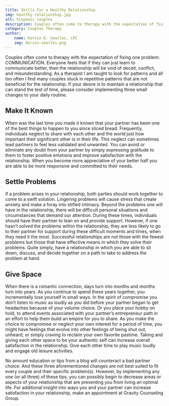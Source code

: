 ```yaml
---
title: Skills For a Healthy Relationship
img: healthy-relationship.jpg
alt: hispanic couples
description: Couples often come to therapy with the expectation of fixing one problem:\ COMMUNICATION. Everyone feels that if they can just learn to communicate better, then the relationship will be void of deceit, conflict, and misunderstanding. As a therapist I am taught to look for patterns and all too often I find many couples stuck in repetitive patterns that are not beneficial for the relationship.
category: Couples Therapy
author:
    name: Kervin K. Searles, LPC
    img: kervin-searles.png
---
```


Couples often come to therapy with the expectation of fixing one problem: COMMUNICATION. Everyone feels that if they can just learn to communicate better, then the relationship will be void of deceit, conflict, and misunderstanding. As a therapist I am taught to look for patterns and all too often I find many couples stuck in repetitive patterns that are not beneficial for the relationship. If your desire is to maintain a relationship that can stand the test of time, please consider implementing three small changes to your daily routine. 

<h2 class="heading-secondary ">Make It Known</h2>

When was the last time you made it known that your partner has been one of the best things to happen to you since sliced bread. Frequently, individuals neglect to share with each other and the world just how important their significant other is in their life. This neglect can sometimes lead partners to feel less validated and unwanted. You can avoid or eliminate any doubt from your partner by simply expressing gratitude to them to foster positive emotions and improve satisfaction with the relationship. When you become more appreciative of your better half you are able to be more responsive and committed to their needs. 

<h2 class="heading-secondary ">Settle Problems</h2>

If a problem arises in your relationship, both parties should work together to come to a swift solution. Lingering problems will cause stress that create anxiety and make a foray into stifled intimacy. Beyond the problems one will have in the relationship, there will be difficult personal situations and circumstances that demand our attention. During these times, individuals should have their partner to lean on and provide support. However, if one hasn’t solved the problems within the relationship, they are less likely to go to their partner for support during these difficult moments and times, when they need it the most. Successful relationships are not those with the fewest problems but those that have effective means in which they solve their problems. Quite simply, have a relationship in which you are able to sit down, discuss, and decide together on a path to take to address the problem at hand. 

<h2 class="heading-secondary ">Give Space</h2>

When there is a romantic connection, days turn into months and months turn into years. As you continue to spend these years together, you incrementally lose yourself in small ways. In the spirit of compromise you don’t listen to music as loudly as you did before your partner began to get headaches because of your volume choice. Or you place your hobby on hold, to attend events associated with your partner’s entrepreneur path in an effort to help them build an empire for you to share. As you make the choice to compromise or neglect your own interest for a period of time, you might have feelings that evolve into other feelings of being shut out, unheard, or simply craving to reclaim your own favorite pastime. Taking and giving each other space to be your authentic self can increase overall satisfaction in the relationship. Give each other time to play music loudly and engage old leisure activities. 

No amount education or tips from a blog will counteract a bad partner choice. And these three aforementioned changes are not best suited to fit every couple and their specific problem(s). 
However, by implementing any one (or all three) of these tips, you can possibly begin to decrease areas or aspects of your relationship that are preventing you from living an optimal life. For additional insight into ways you and your partner can increase satisfaction in your relationship, make an appointment at Gravity Counseling Group.
